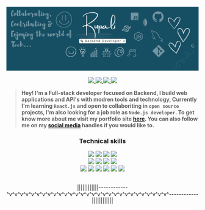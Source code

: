 <p align="center">
  <img src="./my-header.jpg" />
</p>

<p align="center">
  <a href="https://twitter.com/rupali_codes">
    <img src="https://img.shields.io/badge/-Twitter-03a9fc" height=25/>
    
  </a>
  
   <a href="https://rupali-codes.netlify.app">
    <img src="https://img.shields.io/badge/-Portfolio-fcc203" height=25/>
  </a>
  
  <a href="https://www.linkedin.com/in/rupali-codes">
    <img src="https://img.shields.io/badge/-Linkedin-0681bf" height=25/>
  </a>
  
   <a href="mailto:rupali7487@gmail.com">
    <img src="https://img.shields.io/badge/-Email-0bb806" height=25/>
  </a>
 
</p>

> **Hey! I'm a Full-stack developer focused on Backend, I build web applications and API's with modren tools and technology, Currently I'm learning ```React.js``` and open to collaboriting in ```open source``` projects, I'm also looking for a job role as ```Node.js developer```. To get know more about me visit my portfolio site [here](https://rupali-codes.netlify.app). You can also follow me on my [social media](https://linktr.ee/rupali_codes) handles if you would like to.**

### <p align="center">Technical skills</p>

<div align="center">
  <img src="https://img.shields.io/badge/-JavaScript-f7f302" height=25/> 
  <img src="https://img.shields.io/badge/-Node.js-green" height=25/> 
  <img src="https://img.shields.io/badge/-MongoDB-1d6e32" height=25/> 
  <img src="https://img.shields.io/badge/-Express.js-9fa4a6" height=25/> <br/> 
  <img src="https://img.shields.io/badge/-Mongoose.js-birghtgreen" height=25/> 
  <img src="https://img.shields.io/badge/-JWT-fc0af8" height=25/>
  <img src="https://img.shields.io/badge/-HTML5-critical" height=25/> 
  <img src="https://img.shields.io/badge/-CSS3-blue" height=25/> <br/> 
  <img src="https://img.shields.io/badge/-Bootsrtap-blueviolet" height=25/> 
  <img src="https://img.shields.io/badge/-TailwindCSS-9cf" height=25/> 
  <img src="https://img.shields.io/badge/-MySQL-065b70" height=25/>
  <img src="https://img.shields.io/badge/-Git-red" height=25/> 
  <img src="https://img.shields.io/badge/-Wordpress-02aef7" height=25/> 
  <img src="https://img.shields.io/badge/-Github-1a1619" height=25/> 
</div>


<p align="center">
  <br/>
 ||||||||||||------------^v^v^v^v^v^v^v^v^v^v^v^v^v^v^v^v^v^v^v^v^v^v^v^v^v^v^v^v^v^------------||||||||||||
</p>
